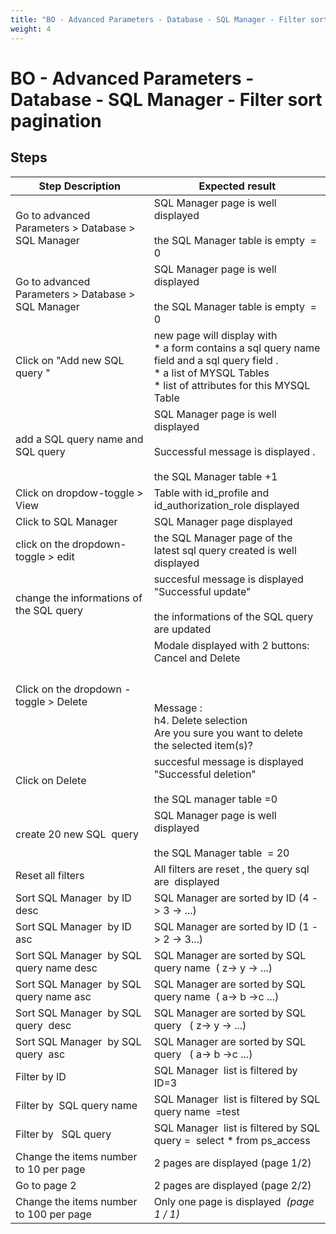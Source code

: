 ```yaml
---
title: "BO - Advanced Parameters - Database - SQL Manager - Filter sort pagination"
weight: 4
---
```


# BO - Advanced Parameters - Database - SQL Manager - Filter sort pagination
## Steps
| Step Description | Expected result |
| ----- | ----- |
| Go to advanced Parameters > Database > SQL Manager | SQL Manager page is well displayed<br><br>the SQL Manager table is empty  = 0 |
| Go to advanced Parameters > Database > SQL Manager | SQL Manager page is well displayed<br><br>the SQL Manager table is empty  = 0 |
| Click on "Add new SQL query " | new page will display with<br> * a form contains a sql query name field and a sql query field .<br> * a list of MYSQL Tables <br> * list of attributes for this MYSQL  Table |
| add a SQL query name and SQL query | SQL Manager page is well displayed<br><br>Successful message is displayed .<br><br>the SQL Manager table +1 |
| Click on dropdow-toggle > View | Table with id_profile and id_authorization_role displayed |
| Click to SQL Manager | SQL Manager page displayed |
| click on the dropdown-toggle > edit | the SQL Manager page of the latest sql query created is well displayed |
| change the informations of the SQL query | succesful message is displayed "Successful update"<br><br>the informations of the SQL query are updated |
| Click on the dropdown -toggle > Delete | Modale displayed with 2 buttons: Cancel and Delete<br><br> <br><br>Message : <br>h4. Delete selection<br>Are you sure you want to delete the selected item(s)? |
| Click on Delete | succesful message is displayed "Successful deletion"<br><br>the SQL manager table =0 |
| create 20 new SQL  query | SQL Manager page is well displayed<br><br>the SQL Manager table  = 20 |
| Reset all filters | All filters are reset , the query sql are  displayed |
| Sort SQL Manager  by ID desc | SQL Manager are sorted by ID (4 -> 3 -> ...) |
| Sort SQL Manager  by ID asc | SQL Manager are sorted by ID (1 -> 2 -> 3...) |
| Sort SQL Manager  by SQL query name desc | SQL Manager are sorted by SQL query name  ( z-> y -> ...) |
| Sort SQL Manager  by SQL query name asc | SQL Manager are sorted by SQL query name  ( a-> b ->c ...) |
| Sort SQL Manager  by SQL query  desc | SQL Manager are sorted by SQL query   ( z-> y -> ...) |
| Sort SQL Manager  by SQL query  asc | SQL Manager are sorted by SQL query   ( a-> b ->c ...) |
| Filter by ID | SQL Manager  list is filtered by ID=3 |
| Filter by  SQL query name | SQL Manager  list is filtered by SQL query name  =test |
| Filter by   SQL query | SQL Manager  list is filtered by SQL query =  select * from ps_access |
| Change the items number to 10 per page | 2 pages are displayed (page 1/2) |
| Go to page 2 | 2 pages are displayed (page 2/2) |
| Change the items number to 100 per page | Only one page is displayed  _(page 1 / 1)_ |
